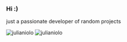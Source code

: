 ### Hi :)
just a passionate developer of random projects


<!--
<p align="left"> <img src="https://komarev.com/ghpvc/?username=julianiolo&label=Profile%20views&color=0e75b6&style=flat" alt="julianiolo" /> </p>

<p align="left">
<a href="https://github.com/ryo-ma/github-profile-trophy"><img src="https://github-profile-trophy.vercel.app/?username=julianiolo" alt="julianiolo" /></a> 
</p>
-->

<!--
![julianiolo](https://github-readme-stats.vercel.app/api?username=julianiolo&show_icons=true&locale=en)
![julianiolo](https://github-readme-stats.vercel.app/api/top-langs?username=julianiolo&show_icons=true&locale=en&layout=compact)
-->

<p>
<img align="top" src="https://github-readme-stats.vercel.app/api?username=julianiolo&show_icons=true&locale=en" alt="julianiolo" />
<img align="top" src="https://github-readme-stats.vercel.app/api/top-langs?username=julianiolo&show_icons=true&locale=en&layout=compact" alt="julianiolo" />
</p>

<!--
**Julianiolo/Julianiolo** is a ✨ _special_ ✨ repository because its `README.md` (this file) appears on your GitHub profile.
-->
